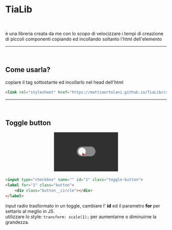 # TiaLib

<br>

<p>
    è una libreria creata da me con lo scopo di velocizzare i tempi di creazione di piccoli componenti copiando ed incollando soltanto l'html dell'elemento
</p>

---

<br>

## Come usarla?

<p>
    copiare il tag sottostante ed incollarlo nel head dell'html
</p>

```   html
<link rel="stylesheet" href="https://mattiaortolani.github.io/TiaLib/css/compressed.css">
```

---

<br>

## Toggle button

<p align="center">
    <img src="assets/img/toggle-button.png" width="200" align-center>
</p>

``` html
<input type="checkbox" name="" id="1" class="toggle-button">
<label for="1" class="button">
    <div class="button__circle"></div>
</label>
```


<p>input radio trasformato in un toggle, cambiare l' <span style="font-weight: 800;">id</span> ed il parametro <span style="font-weight: 800;">for</span> per settarlo al meglio in JS. <br> utilizzare lo style: <code>transform: scale(1);</code> per aumentarne o diminuirne la grandezza.</p>

<br>